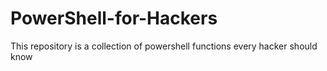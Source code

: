 # PowerShell-for-Hackers
This repository is a collection of powershell functions every hacker should know
